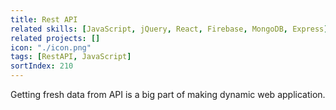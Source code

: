 ```yaml
---
title: Rest API
related skills: [JavaScript, jQuery, React, Firebase, MongoDB, Express]
related projects: []
icon: "./icon.png"
tags: [RestAPI, JavaScript]
sortIndex: 210
---
```


Getting fresh data from API is a big part of making dynamic web application.
